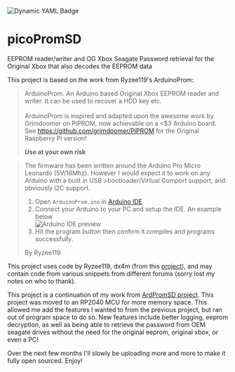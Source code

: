 ![Dynamic YAML Badge](https://img.shields.io/badge/dynamic/yaml?url=https%3A%2F%2Fraw.githubusercontent.com%2Fdtomcat%2FpicoPromSD%2Fmain%2Ffirmware%2FversionInfo.yml&query=%24.version&label=Latest%20Firmware&labelColor=orange)

# picoPromSD
EEPROM reader/writer and OG Xbox Seagate Password retrieval for the Original Xbox that also decodes the EEPROM data


This project is based on the work from Ryzee119's ArduinoProm:

>ArduinoProm. An Arduino based Original Xbox EEPROM reader and writer.
>It can be used to recover a HDD key etc. <br><br>
>ArduinoProm is inspired and adapted upon the awesome work by Grimdoomer on PiPROM, now achievable on a <$3 Arduino board.
>See https://github.com/grimdoomer/PiPROM for the Original Raspberry Pi version!
>  
>**Use at your own risk**
>

>The firmware has been written around the Arduino Pro Micro Leonardo (5V/16Mhz). However I would expect it to work on any Arduino with a built in USB >bootloader/Virtual Comport support, and obviously I2C support.
>1. Open `ArduinoProm.ino` in [Arduino IDE](https://www.arduino.cc/en/main/software)
>2. Connect your Arduino to your PC and setup the IDE. An example below <br> ![Arduino IDE preview](https://i.imgur.com/V7CJpkd.png)
>3. Hit the program button then confirm it compiles and programs successfully.
>
>
>By Ryzee119


This project uses code by Ryzee119, dx4m (from this [project](https://github.com/dx4m/Xbox-EEPROM-Utility)), and may contain code from various snippets from different forums (sorry lost my notes on who to thank).

This project is a continuation of my work from [ArdPromSD project](https://github.com/dtomcat/ArdPromSD).
This project was moved to an RP2040 MCU for more memory space.  This allowed me add the features I wanted to from the previous project, but ran out of program space to do so.  New features include better logging, eeprom decryption, as well as being able to retrieve the password from OEM seagate drives without the need for the original eeprom, original xbox, or even a PC!

Over the next few months I'll slowly be uploading more and more to make it fully open sourced.  Enjoy!
